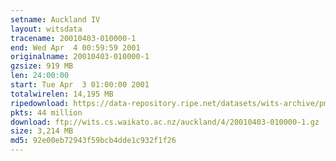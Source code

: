 ```yaml
---
setname: Auckland IV
layout: witsdata
tracename: 20010403-010000-1
end: Wed Apr  4 00:59:59 2001
originalname: 20010403-010000-1
gzsize: 919 MB
len: 24:00:00
start: Tue Apr  3 01:00:00 2001
totalwirelen: 14,195 MB
ripedownload: https://data-repository.ripe.net/datasets/wits-archive/pma/long/auck/4//20010403-010000-1.gz
pkts: 44 million
download: ftp://wits.cs.waikato.ac.nz/auckland/4/20010403-010000-1.gz
size: 3,214 MB
md5: 92e00eb72943f59bcb4dde1c932f1f26
---
```

